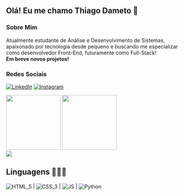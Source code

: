 ## Olá! Eu me chamo Thiago Dameto 👻
### Sobre Mim

Atualmente estudante de Análise e Desenvolvimento de Sistemas, apaixonado por tecnologia desde pequeno e buscando me especializar como desenvolvedor Front-End, futuramente como Full-Stack! <br/>
<b>Em breve novos projetos!</b>

### Redes Sociais

[![LinkedIn](https://img.shields.io/badge/LinkedIn-0077B5?style=for-the-badge&logo=linkedin&logoColor=white)](https://www.linkedin.com/in/thiagodameto/)
[![Instagram](https://img.shields.io/badge/Instagram-E4405F?style=for-the-badge&logo=instagram&logoColor=white)](https://instagram.com/fvckdameto)

<div style="display: inline-block">
    <img height="150em" src="https://github-readme-stats.vercel.app/api?username=dametoou&show_icons=true&theme=holi" />
    <img height="150em" src="https://github-readme-stats.vercel.app/api/top-langs/?username=dametoou&layout=compact" />
</div>
<br/>
<img align="center" src="https://github.com/dametoou/dametoou/assets/126725601/aa85acd4-0aab-4942-9ff1-d01bb9a51415" />

## Linguagens 🧑🏻‍💻

<div style="display: inline-block">
    <img align="center" alt="HTML_5" src="https://img.shields.io/badge/HTML5-E34F26?style=for-the-badge&logo=html5&logoColor=white" /> |
    <img align="center" alt="CSS_3" src="https://img.shields.io/badge/CSS3-1572B6?style=for-the-badge&logo=css3&logoColor=white" /> |
    <img align="center" alt="JS" src="https://img.shields.io/badge/JavaScript-F7DF1E?style=for-the-badge&logo=javascript&logoColor=black" /> |
    <img align="center" alt="Python" src="https://img.shields.io/badge/Python-3776AB?style=for-the-badge&logo=python&logoColor=white" />
</div>
